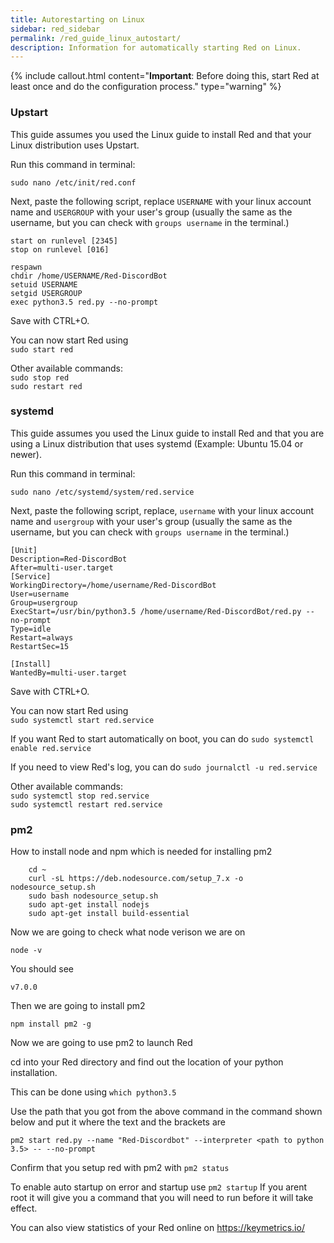 ```yaml
---
title: Autorestarting on Linux
sidebar: red_sidebar
permalink: /red_guide_linux_autostart/
description: Information for automatically starting Red on Linux.
---
```


{% include callout.html content="**Important**: Before doing this, start Red at least once and do the configuration process." type="warning" %}

### Upstart

This guide assumes you used the Linux guide to install Red and that your Linux distribution uses Upstart.

Run this command in terminal:

`sudo nano /etc/init/red.conf`

Next, paste the following script, replace `USERNAME` with your linux account name and `USERGROUP` with your user's group (usually the same as the username, but you can check with `groups username` in the terminal.)

```
start on runlevel [2345]
stop on runlevel [016]

respawn
chdir /home/USERNAME/Red-DiscordBot
setuid USERNAME
setgid USERGROUP
exec python3.5 red.py --no-prompt
```

Save with CTRL+O.  

You can now start Red using  
`sudo start red`  

Other available commands:  
`sudo stop red`  
`sudo restart red`

### systemd
This guide assumes you used the Linux guide to install Red and that you are using a Linux distribution that uses systemd (Example: Ubuntu 15.04 or newer).

Run this command in terminal:

`sudo nano /etc/systemd/system/red.service`

Next, paste the following script, replace, `username` with your linux account name and `usergroup` with your user's group (usually the same as the username, but you can check with `groups username` in the terminal.)

```
[Unit]
Description=Red-DiscordBot
After=multi-user.target
[Service]
WorkingDirectory=/home/username/Red-DiscordBot
User=username
Group=usergroup
ExecStart=/usr/bin/python3.5 /home/username/Red-DiscordBot/red.py --no-prompt
Type=idle
Restart=always
RestartSec=15

[Install]
WantedBy=multi-user.target
```

Save with CTRL+O.  

You can now start Red using  
`sudo systemctl start red.service`  

If you want Red to start automatically on boot, you can do
`sudo systemctl enable red.service`

If you need to view Red's log, you can do
`sudo journalctl -u red.service`

Other available commands:  
`sudo systemctl stop red.service`  
`sudo systemctl restart red.service`

### pm2
How to install node and npm which is needed for installing pm2
```
    cd ~
    curl -sL https://deb.nodesource.com/setup_7.x -o nodesource_setup.sh
    sudo bash nodesource_setup.sh
    sudo apt-get install nodejs
    sudo apt-get install build-essential
```
Now we are going to check what node verison we are on
```
node -v
```
You should see 
```
v7.0.0
```
Then we are going to install pm2
```
npm install pm2 -g
```

Now we are going to use pm2 to launch Red

cd into your Red directory and find out the location of your python installation.

This can be done using
`which python3.5`

Use the path that you got from the above command in the command shown below and put it where the text and the brackets are
```
pm2 start red.py --name "Red-Discordbot" --interpreter <path to python 3.5> -- --no-prompt
```

Confirm that you setup red with pm2 with
`pm2 status`

To enable auto startup on error and startup use
`pm2 startup`
If you arent root it will give you a command that you will need to run before it will take effect.

You can also view statistics of your Red online on https://keymetrics.io/ 
